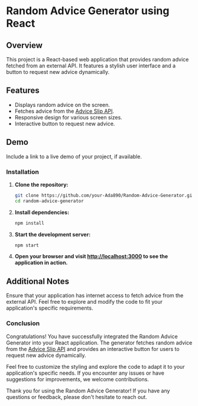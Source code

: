 # Random Advice Generator using React

## Overview

This project is a React-based web application that provides random advice fetched from an external API. It features a stylish user interface and a button to request new advice dynamically.

## Features

- Displays random advice on the screen.
- Fetches advice from the [Advice Slip API](https://api.adviceslip.com/).
- Responsive design for various screen sizes.
- Interactive button to request new advice.

## Demo

Include a link to a live demo of your project, if available.

### Installation

1. **Clone the repository:**

    ```bash
    git clone https://github.com/your-Ada890/Random-Advice-Generator.git
    cd random-advice-generator
    ```

2. **Install dependencies:**

    ```bash
    npm install
    ```

3. **Start the development server:**

    ```bash
    npm start
    ```

4. **Open your browser and visit [http://localhost:3000](http://localhost:3000) to see the application in action.**





## Additional Notes
Ensure that your application has internet access to fetch advice from the external API.
Feel free to explore and modify the code to fit your application's specific requirements.

### Conclusion

Congratulations! You have successfully integrated the Random Advice Generator into your React application. The generator fetches random advice from the [Advice Slip API](https://api.adviceslip.com/) and provides an interactive button for users to request new advice dynamically.

Feel free to customize the styling and explore the code to adapt it to your application's specific needs. If you encounter any issues or have suggestions for improvements, we welcome contributions.

Thank you for using the Random Advice Generator! If you have any questions or feedback, please don't hesitate to reach out.

